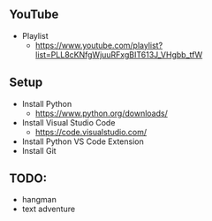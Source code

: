 ## YouTube
* Playlist
  * https://www.youtube.com/playlist?list=PLL8cKNfgWjuuRFxgBIT613J_VHgbb_tfW

## Setup
* Install Python
  * https://www.python.org/downloads/
* Install Visual Studio Code
  * https://code.visualstudio.com/
* Install Python VS Code Extension
* Install Git

## TODO:
* hangman
* text adventure
